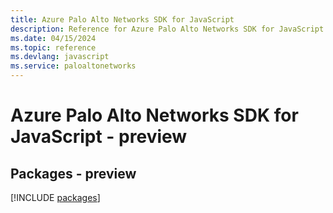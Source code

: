 ```yaml
---
title: Azure Palo Alto Networks SDK for JavaScript
description: Reference for Azure Palo Alto Networks SDK for JavaScript
ms.date: 04/15/2024
ms.topic: reference
ms.devlang: javascript
ms.service: paloaltonetworks
---
```

# Azure Palo Alto Networks SDK for JavaScript - preview
## Packages - preview
[!INCLUDE [packages](palo-alto-networks-index.md)]